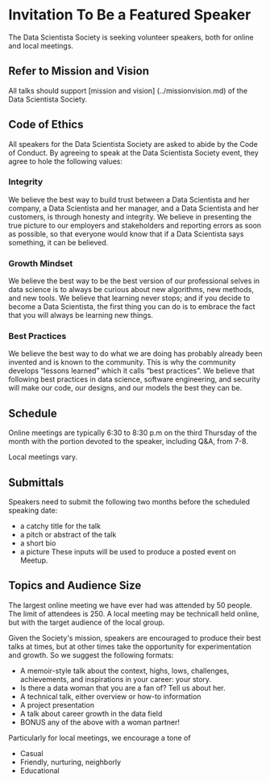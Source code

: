 # Invitation To Be a Featured Speaker

The Data Scientista Society is seeking volunteer speakers, both for online and local meetings. 

## Refer to Mission and Vision
All talks should support [mission and vision] (../missionvision.md) of the Data Scientista Society.

## Code of Ethics

All speakers for the Data Scientista Society are asked to abide by the Code of Conduct. By agreeing to speak at the Data Scientista Society event, they agree to hole the following values:

### Integrity
We believe the best way to build trust between a Data Scientista and her company, a Data Scientista and her manager, and a Data Scientista and her customers, is through honesty and integrity. We believe in presenting the true picture to our employers and stakeholders and reporting errors as soon as possible, so that everyone would know that if a Data Scientista says something, it can be believed.

### Growth Mindset
We believe the best way to be the best version of our professional selves in data science is to always be curious about new algorithms, new methods, and new tools. We believe that learning never stops; and if you decide to become a Data Scientista, the first thing you can do is to embrace the fact that you will always be learning new things.

### Best Practices
We believe the best way to do what we are doing has probably already been invented and is known to the community. This is why the community develops “lessons learned” which it calls “best practices”. We believe that following best practices in data science, software engineering, and security will make our code, our designs, and our models the best they can be.

## Schedule 
Online meetings are typically 6:30 to 8:30 p.m on the third Thursday of the month with the portion devoted to the speaker, including Q&A, from 7-8. 

Local meetings vary.

## Submittals
Speakers need to submit the following two months before the scheduled speaking date:
* a catchy title for the talk 
* a pitch or abstract of the talk
* a short bio
* a picture
These inputs will be used to produce a posted event on Meetup.

## Topics and Audience Size
The largest online meeting we have ever had was attended by 50 people. The limit of attendees is 250. A local meeting may be technicall held online, but with the target audience of the local group. 

Given the Society's mission, speakers are encouraged to  produce their best talks at times,  but at other times take the opportunity for experimentation and growth. So we suggest the following formats:
* A memoir-style talk about the context, highs, lows, challenges, achievements, and inspirations in your career: your story.
* Is there a data woman that you are a fan of? Tell us about her.
* A technical talk, either overview or how-to information 
* A project presentation
* A talk about career growth in the data field
* BONUS any of the above with a woman partner! 

Particularly for local meetings, we encourage a tone of
* Casual
* Friendly, nurturing, neighborly
* Educational

